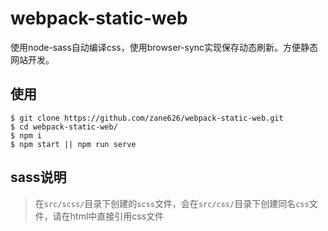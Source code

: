 # webpack-static-web
使用node-sass自动编译css，使用browser-sync实现保存动态刷新。方便静态网站开发。
## 使用
```
$ git clone https://github.com/zane626/webpack-static-web.git
$ cd webpack-static-web/
$ npm i
$ npm start || npm run serve
```
## sass说明
> 在`src/scss/`目录下创建的`scss`文件，会在`src/css/`目录下创建同名`css`文件，请在html中直接引用css文件